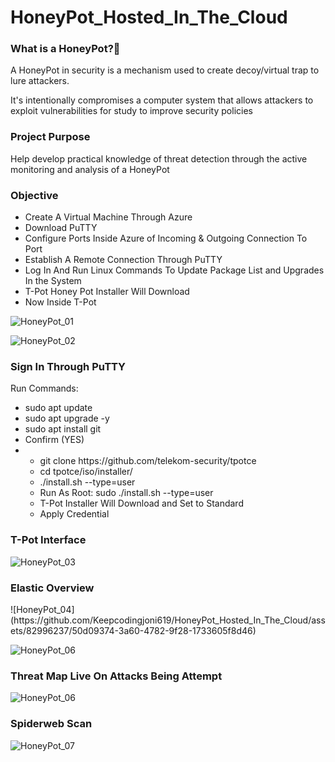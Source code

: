 # HoneyPot_Hosted_In_The_Cloud
<h3>What is a HoneyPot?🍯</h3>
<p>A HoneyPot in security is a mechanism used to create decoy/virtual trap to lure attackers.</p>
<p>It's intentionally compromises a computer system that allows attackers to exploit vulnerabilities for study to improve security policies</p>

<h3>Project Purpose</h3>
<p>Help develop practical knowledge of threat detection through the active monitoring and analysis of a HoneyPot</p>

<h3>Objective</h3>
<ul>
  <li>Create A Virtual Machine Through Azure</li>
  <li>Download PuTTY</li>
  <li>Configure Ports Inside Azure of Incoming & Outgoing Connection To Port</li>
  <li>Establish A Remote Connection Through PuTTY</li>
  <li>Log In And Run Linux Commands To Update Package List and Upgrades In the System</li>
  <li>T-Pot Honey Pot Installer Will Download</li>
  <li>Now Inside T-Pot</li>
</ul>

![HoneyPot_01](https://github.com/Keepcodingjoni619/HoneyPot_Hosted_In_The_Cloud/assets/82996237/732efbce-5648-45ce-97bd-796be7874cc1)



![HoneyPot_02](https://github.com/Keepcodingjoni619/HoneyPot_Hosted_In_The_Cloud/assets/82996237/353a5428-7296-4bca-a0eb-42aac25b49da)

<h3>Sign In Through PuTTY</h3>
<p>Run Commands: </p>
<ul>
  <li>sudo apt update</li>
  <li>sudo apt upgrade -y</li>
  <li>sudo apt install git</li>
  <li>Confirm (YES)</li>
  <li>
      <ul>
        <li>git clone https://github.com/telekom-security/tpotce</li>
        <li>cd tpotce/iso/installer/</li>
        <li> ./install.sh --type=user</li>
        <li>Run As Root: sudo ./install.sh --type=user</li>
        <li>T-Pot Installer Will Download and Set to Standard</li>
        <li>Apply Credential</li>
      </ul>
  </li>
</ul>

<h3>T-Pot Interface</h3>

![HoneyPot_03](https://github.com/Keepcodingjoni619/HoneyPot_Hosted_In_The_Cloud/assets/82996237/d6ade1d4-4c13-405b-a24d-cd1ba854d086)


<h3>Elastic Overview</h3>
![HoneyPot_04](https://github.com/Keepcodingjoni619/HoneyPot_Hosted_In_The_Cloud/assets/82996237/50d09374-3a60-4782-9f28-1733605f8d46)

![HoneyPot_06](https://github.com/Keepcodingjoni619/HoneyPot_Hosted_In_The_Cloud/assets/82996237/c3ca037f-ac33-4ebe-85e2-0213c06dd6e9)


<h3>Threat Map Live On Attacks Being Attempt</h3>

![HoneyPot_06](https://github.com/Keepcodingjoni619/HoneyPot_Hosted_In_The_Cloud/assets/82996237/e2e15bab-ace2-4030-aceb-08045b029f63)

<h3>Spiderweb Scan</h3>

![HoneyPot_07](https://github.com/Keepcodingjoni619/HoneyPot_Hosted_In_The_Cloud/assets/82996237/634fca71-81c3-43b1-8eb5-e5da8f00ef2d)

